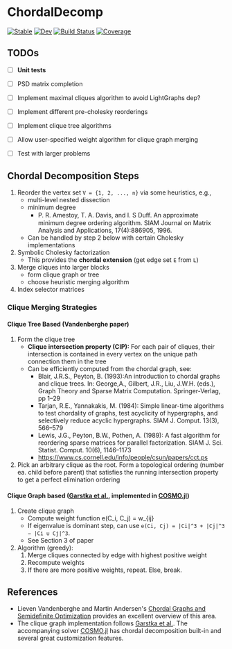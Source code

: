 # ChordalDecomp

[![Stable](https://img.shields.io/badge/docs-stable-blue.svg)]()
[![Dev](https://img.shields.io/badge/docs-dev-blue.svg)]()
[![Build Status](https://github.com/tjdiamandis/ChordalDecomp.jl/workflows/CI/badge.svg)](https://github.com/tjdiamandis/ChordalDecomp.jl/actions)
[![Coverage](https://codecov.io/gh/tjdiamandis/ChordalDecomp.jl/branch/master/graph/badge.svg)](https://codecov.io/gh/tjdiamandis/ChordalDecomp.jl)


## TODOs
- [ ] **Unit tests**
- [ ] PSD matrix completion
- [ ] Implement maximal cliques algorithm to avoid LightGraphs dep?
- [ ] Implement different pre-cholesky reorderings
- [ ] Implement clique tree algorithms
- [ ] Allow user-specified weight algorithm for clique graph merging
- [ ] Test with larger problems



## Chordal Decomposition Steps
1. Reorder the vertex set `V = {1, 2, ..., n}` via some heuristics, e.g.,
    - multi-level nested dissection
    - minimum degree
        - P. R. Amestoy, T. A. Davis, and I. S Duﬀ. An approximate minimum degree ordering algorithm. SIAM Journal on Matrix Analysis and Applications, 17(4):886905, 1996.
    - Can be handled by step 2 below with certain Cholesky implementations
2. Symbolic Cholesky factorization
    - This provides the **chordal extension** (get edge set `E` from `L`)
3. Merge cliques into larger blocks
    - form clique graph or tree
    - choose heuristic merging algorithm
4. Index selector matrices

### Clique Merging Strategies
#### Clique Tree Based (Vandenberghe paper)
1. Form the clique tree
    - **Clique intersection property (CIP):** For each pair of cliques, their intersection is contained in every vertex on the unique path connection them in the tree
    - Can be efficiently computed from the chordal graph, see:
        - Blair, J.R.S., Peyton, B. (1993):An introduction to chordal graphs and clique trees. In: George,A., Gilbert, J.R., Liu, J.W.H. (eds.), Graph Theory and Sparse Matrix Computation. Springer-Verlag, pp 1–29
        - Tarjan, R.E., Yannakakis, M. (1984): Simple linear-time algorithms to test chordality of graphs, test acyclicity of hypergraphs, and selectively reduce acyclic hypergraphs. SIAM J. Comput. 13(3), 566–579
        - Lewis, J.G., Peyton, B.W., Pothen, A. (1989): A fast algorithm for reordering sparse matrices for parallel factorization. SIAM J. Sci. Statist. Comput. 10(6), 1146–1173
        - https://www.cs.cornell.edu/info/people/csun/papers/cct.ps
2. Pick an arbitrary clique as the root. Form a topological ordering (number ea. child before parent) that satisfies the running intersection property to get a perfect elimination ordering

#### Clique Graph based ([Garstka et al.](https://arxiv.org/abs/1911.05615), implemented in [COSMO.jl](https://github.com/oxfordcontrol/COSMO.jl))
1. Create clique graph
    - Compute weight function e(C_i, C_j) = w_{ij}
    - If eigenvalue is dominant step, can use `e(Ci, Cj) = |Ci|^3 + |Cj|^3 − |Ci ∪ Cj|^3`.
    - See Section 3 of paper
2. Algorithm (greedy):
    1. Merge cliques connected by edge with highest positive weight
    2. Recompute weights
    3. If there are more positive weights, repeat. Else, break.


## References
- Lieven Vandenberghe and Martin Andersen's [Chordal Graphs and Semidefinite Optimization](https://www.seas.ucla.edu/~vandenbe/publications/chordalsdp.pdf) provides an excellent overview of this area.
- The clique graph implementation follows [Garstka et al.](https://arxiv.org/abs/1911.05615). The accompanying solver [COSMO.jl](https://github.com/oxfordcontrol/COSMO.jl) has chordal decomposition built-in and several great customization features.
